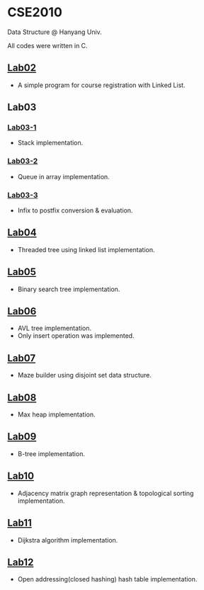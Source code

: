 # CSE2010
Data Structure @ Hanyang Univ.

All codes were written in C.

## [Lab02](https://github.com/frechele/CSE2010/tree/master/lab02)
- A simple program for course registration with Linked List.

## Lab03
### [Lab03-1](https://github.com/frechele/CSE2010/tree/master/lab03-1)
- Stack implementation.

### [Lab03-2](https://github.com/frechele/CSE2010/tree/master/lab03-2)
- Queue in array implementation.

### [Lab03-3](https://github.com/frechele/CSE2010/tree/master/lab03-3)
- Infix to postfix conversion & evaluation.

## [Lab04](https://github.com/frechele/CSE2010/tree/master/lab04)
- Threaded tree using linked list implementation.

## [Lab05](https://github.com/frechele/CSE2010/tree/master/lab05)
- Binary search tree implementation.

## [Lab06](https://github.com/frechele/CSE2010/tree/master/lab06)
- AVL tree implementation.
- Only insert operation was implemented.

## [Lab07](https://github.com/frechele/CSE2010/tree/master/lab07)
- Maze builder using disjoint set data structure.

## [Lab08](https://github.com/frechele/CSE2010/tree/master/lab08)
- Max heap implementation.

## [Lab09](https://github.com/frechele/CSE2010/tree/master/lab09)
- B-tree implementation.

## [Lab10](https://github.com/frechele/CSE2010/tree/master/lab10)
- Adjacency matrix graph representation & topological sorting implementation.

## [Lab11](https://github.com/frechele/CSE2010/tree/master/lab11)
- Dijkstra algorithm implementation.

## [Lab12](https://github.com/frechele/CSE2010/tree/master/lab12)
- Open addressing(closed hashing) hash table implementation.
